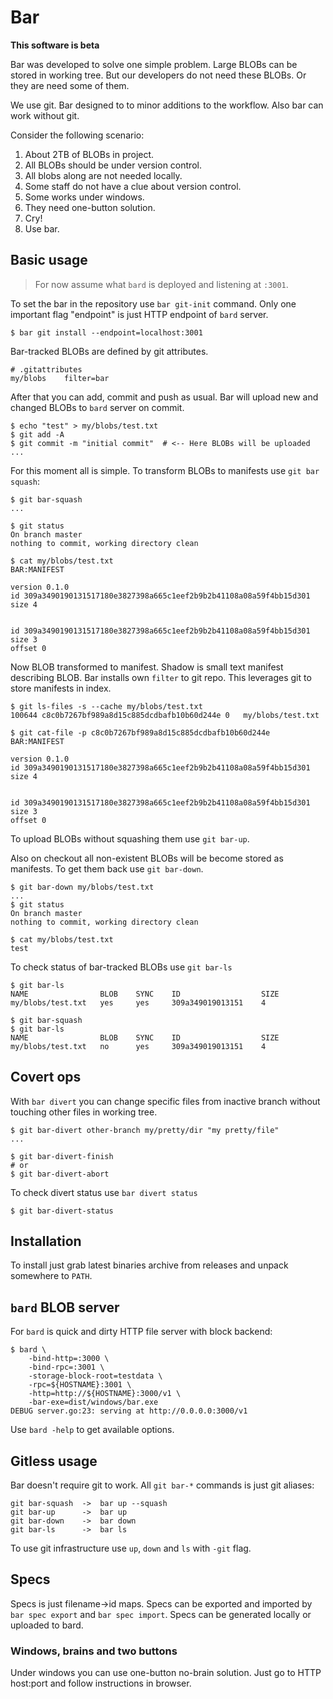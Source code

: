 # Bar

**This software is beta**

Bar was developed to solve one simple problem. Large BLOBs can be stored in 
working tree. But our developers do not need these BLOBs. Or they are need 
some of them.

We use git. Bar designed to to minor additions to the workflow. Also bar can 
work without git.

Consider the following scenario:

1. About 2TB of BLOBs in project.
2. All BLOBs should be under version control.
3. All blobs along are not needed locally.
4. Some staff do not have a clue about version control.
5. Some works under windows.
6. They need one-button solution.
7. Cry!
8. Use bar.

## Basic usage

> For now assume what `bard` is deployed and listening at `:3001`.

To set the bar in the repository use `bar git-init` command. Only one 
important flag "endpoint" is just HTTP endpoint of `bard` server. 
    
    $ bar git install --endpoint=localhost:3001
    
Bar-tracked BLOBs are defined by git attributes.

    # .gitattributes
    my/blobs    filter=bar
    
After that you can add, commit and push as usual. Bar will upload new and 
changed BLOBs to `bard` server on commit.
 
    $ echo "test" > my/blobs/test.txt
    $ git add -A
    $ git commit -m "initial commit"  # <-- Here BLOBs will be uploaded
    ...

For this moment all is simple. To transform BLOBs to manifests 
use `git bar squash`:

    $ git bar-squash
    ...
    
    $ git status 
    On branch master
    nothing to commit, working directory clean
    
    $ cat my/blobs/test.txt
    BAR:MANIFEST
    
    version 0.1.0
    id 309a3490190131517180e3827398a665c1eef2b9b2b41108a08a59f4bb15d301
    size 4
    
    
    id 309a3490190131517180e3827398a665c1eef2b9b2b41108a08a59f4bb15d301
    size 3
    offset 0
    
Now BLOB transformed to manifest. Shadow is small text manifest describing BLOB. 
Bar installs own `filter` to git repo. This leverages git to store 
manifests in index.

    $ git ls-files -s --cache my/blobs/test.txt
    100644 c8c0b7267bf989a8d15c885dcdbafb10b60d244e 0	my/blobs/test.txt
    
    $ git cat-file -p c8c0b7267bf989a8d15c885dcdbafb10b60d244e
    BAR:MANIFEST
        
    version 0.1.0
    id 309a3490190131517180e3827398a665c1eef2b9b2b41108a08a59f4bb15d301
    size 4
    
    
    id 309a3490190131517180e3827398a665c1eef2b9b2b41108a08a59f4bb15d301
    size 3
    offset 0
    
To upload BLOBs without squashing them use `git bar-up`.
    
Also on checkout all non-existent BLOBs will be become stored as manifests. To 
get them back use `git bar-down`.

    $ git bar-down my/blobs/test.txt
    ... 
    $ git status
    On branch master
    nothing to commit, working directory clean
        
    $ cat my/blobs/test.txt
    test

To check status of bar-tracked BLOBs use `git bar-ls`
 
    $ git bar-ls
    NAME                BLOB    SYNC    ID                  SIZE
    my/blobs/test.txt   yes     yes     309a349019013151    4
    
    $ git bar-squash
    $ git bar-ls
    NAME                BLOB    SYNC    ID                  SIZE
    my/blobs/test.txt   no      yes     309a349019013151    4

## Covert ops

With `bar divert` you can change specific files from inactive branch without 
touching other files in working tree.

    $ git bar-divert other-branch my/pretty/dir "my pretty/file"
    ...
    
    $ git bar-divert-finish
    # or
    $ git bar-divert-abort
    
To check divert status use `bar divert status`

    $ git bar-divert-status
   
## Installation

To install just grab latest binaries archive from releases and unpack 
somewhere to `PATH`.

## `bard` BLOB server

For `bard` is quick and dirty HTTP file server with block backend:

    $ bard \
        -bind-http=:3000 \
        -bind-rpc=:3001 \
        -storage-block-root=testdata \
        -rpc=${HOSTNAME}:3001 \
        -http=http://${HOSTNAME}:3000/v1 \
        -bar-exe=dist/windows/bar.exe
    DEBUG server.go:23: serving at http://0.0.0.0:3000/v1

Use `bard -help` to get available options.

## Gitless usage

Bar doesn't require git to work. All `git bar-*` commands is just git aliases:

    git bar-squash  ->  bar up --squash
    git bar-up      ->  bar up
    git bar-down    ->  bar down
    git bar-ls      ->  bar ls
    
To use git infrastructure use `up`, `down` and `ls` with `-git` flag.

## Specs

Specs is just filename->id maps. Specs can be exported and imported by 
`bar spec export` and `bar spec import`. Specs can be generated locally 
or uploaded to bard.

### Windows, brains and two buttons 

Under windows you can use one-button no-brain solution. Just go to HTTP 
host:port and follow instructions in browser.

